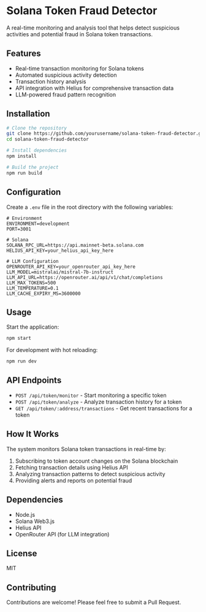 # Solana Token Fraud Detector

A real-time monitoring and analysis tool that helps detect suspicious activities and potential fraud in Solana token transactions.

## Features

- Real-time transaction monitoring for Solana tokens
- Automated suspicious activity detection
- Transaction history analysis
- API integration with Helius for comprehensive transaction data
- LLM-powered fraud pattern recognition

## Installation

```bash
# Clone the repository
git clone https://github.com/yourusername/solana-token-fraud-detector.git
cd solana-token-fraud-detector

# Install dependencies
npm install

# Build the project
npm run build
```

## Configuration

Create a `.env` file in the root directory with the following variables:

```
# Environment
ENVIRONMENT=development
PORT=3001

# Solana
SOLANA_RPC_URL=https://api.mainnet-beta.solana.com
HELIUS_API_KEY=your_helius_api_key_here

# LLM Configuration
OPENROUTER_API_KEY=your_openrouter_api_key_here
LLM_MODEL=mistralai/mistral-7b-instruct
LLM_API_URL=https://openrouter.ai/api/v1/chat/completions
LLM_MAX_TOKENS=500
LLM_TEMPERATURE=0.1
LLM_CACHE_EXPIRY_MS=3600000
```

## Usage

Start the application:

```bash
npm start
```

For development with hot reloading:

```bash
npm run dev
```

## API Endpoints

- `POST /api/token/monitor` - Start monitoring a specific token
- `POST /api/token/analyze` - Analyze transaction history for a token
- `GET /api/token/:address/transactions` - Get recent transactions for a token

## How It Works

The system monitors Solana token transactions in real-time by:

1. Subscribing to token account changes on the Solana blockchain
2. Fetching transaction details using Helius API
3. Analyzing transaction patterns to detect suspicious activity
4. Providing alerts and reports on potential fraud

## Dependencies

- Node.js
- Solana Web3.js
- Helius API
- OpenRouter API (for LLM integration)

## License

MIT

## Contributing

Contributions are welcome! Please feel free to submit a Pull Request. 